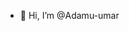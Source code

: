 - 👋 Hi, I’m @Adamu-umar


<!---
Adamu-umar/Adamu-umar is a ✨ special ✨ repository because its `README.md` (this file) appears on your GitHub profile.
You can click the Preview link to take a look at your changes.
--->
